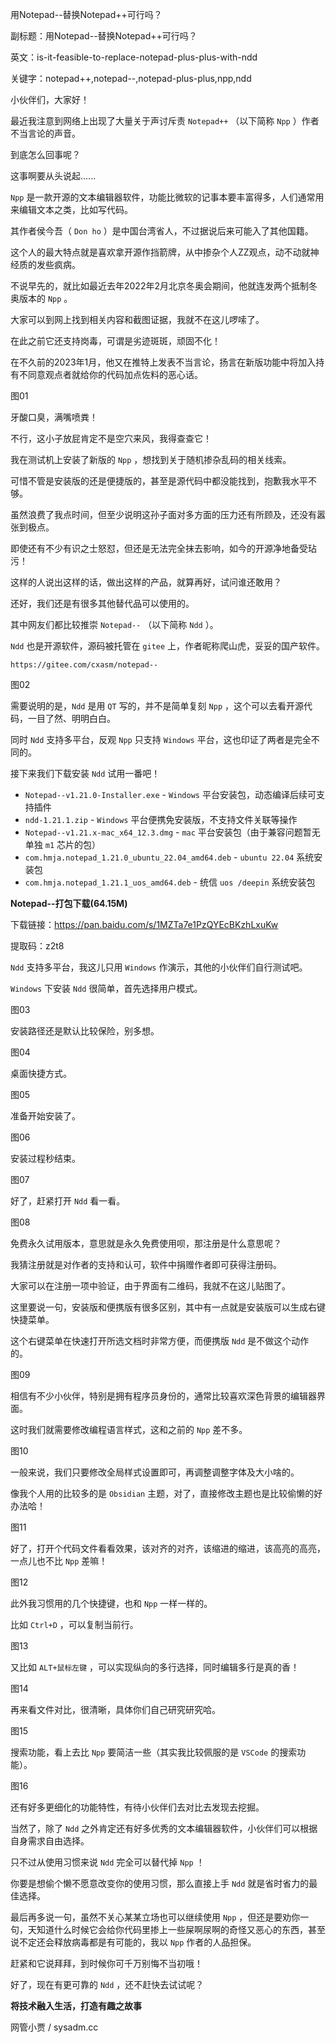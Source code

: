 用Notepad--替换Notepad++可行吗？

副标题：用Notepad--替换Notepad++可行吗？

英文：is-it-feasible-to-replace-notepad-plus-plus-with-ndd

关键字：notepad++,notepad--,notepad-plus-plus,npp,ndd



小伙伴们，大家好！

最近我注意到网络上出现了大量关于声讨斥责 `Notepad++` （以下简称 `Npp` ）作者不当言论的声音。

到底怎么回事呢？

这事啊要从头说起......



`Npp` 是一款开源的文本编辑器软件，功能比微软的记事本要丰富得多，人们通常用来编辑文本之类，比如写代码。

其作者侯今吾（ `Don ho` ）是中国台湾省人，不过据说后来可能入了其他国籍。

这个人的最大特点就是喜欢拿开源作挡箭牌，从中掺杂个人ZZ观点，动不动就神经质的发些疯病。

不说早先的，就比如最近去年2022年2月北京冬奥会期间，他就连发两个抵制冬奥版本的 `Npp` 。

大家可以到网上找到相关内容和截图证据，我就不在这儿啰嗦了。

在此之前它还支持岗毒，可谓是劣迹斑斑，顽固不化！



在不久前的2023年1月，他又在推特上发表不当言论，扬言在新版功能中将加入持有不同意观点者就给你的代码加点佐料的恶心话。

图01



牙酸口臭，满嘴喷粪！

不行，这小子放屁肯定不是空穴来风，我得查查它！



我在测试机上安装了新版的 `Npp` ，想找到关于随机掺杂乱码的相关线索。

可惜不管是安装版的还是便捷版的，甚至是源代码中都没能找到，抱歉我水平不够。

虽然浪费了我点时间，但至少说明这孙子面对多方面的压力还有所顾及，还没有嚣张到极点。



即使还有不少有识之士怒怼，但还是无法完全抹去影响，如今的开源净地备受玷污！

这样的人说出这样的话，做出这样的产品，就算再好，试问谁还敢用？

还好，我们还是有很多其他替代品可以使用的。

其中网友们都比较推崇 `Notepad--` （以下简称 `Ndd` ）。



`Ndd` 也是开源软件，源码被托管在 `gitee` 上，作者昵称爬山虎，妥妥的国产软件。

```
https://gitee.com/cxasm/notepad--
```

图02



需要说明的是，`Ndd` 是用 `QT` 写的，并不是简单复刻 `Npp` ，这个可以去看开源代码，一目了然、明明白白。

同时 `Ndd` 支持多平台，反观 `Npp` 只支持 `Windows` 平台，这也印证了两者是完全不同的。



接下来我们下载安装 `Ndd` 试用一番吧！

* `Notepad--v1.21.0-Installer.exe` - `Windows` 平台安装包，动态编译后续可支持插件
* `ndd-1.21.1.zip` - `Windows` 平台便携免安装版，不支持文件关联等操作
* `Notepad--v1.21.x-mac_x64_12.3.dmg` - `mac` 平台安装包（由于兼容问题暂无单独 `m1` 芯片的包）
* `com.hmja.notepad_1.21.0_ubuntu_22.04_amd64.deb` - `ubuntu 22.04` 系统安装包
* `com.hmja.notepad_1.21.1_uos_amd64.deb` - 统信 `uos /deepin` 系统安装包



**Notepad--打包下载(64.15M)** 

下载链接：https://pan.baidu.com/s/1MZTa7e1PzQYEcBKzhLxuKw

提取码：z2t8



`Ndd` 支持多平台，我这儿只用 `Windows` 作演示，其他的小伙伴们自行测试吧。



`Windows` 下安装 `Ndd` 很简单，首先选择用户模式。

图03



安装路径还是默认比较保险，别多想。

图04



桌面快捷方式。

图05



准备开始安装了。

图06



安装过程秒结束。

图07



好了，赶紧打开 `Ndd` 看一看。

图08



免费永久试用版本，意思就是永久免费使用呗，那注册是什么意思呢？

我猜注册就是对作者的支持和认可，软件中捐赠作者即可获得注册码。

大家可以在注册一项中验证，由于界面有二维码，我就不在这儿贴图了。



这里要说一句，安装版和便携版有很多区别，其中有一点就是安装版可以生成右键快捷菜单。

这个右键菜单在快速打开所选文档时非常方便，而便携版 `Ndd` 是不做这个动作的。

图09



相信有不少小伙伴，特别是拥有程序员身份的，通常比较喜欢深色背景的编辑器界面。

这时我们就需要修改编程语言样式，这和之前的 `Npp` 差不多。

图10



一般来说，我们只要修改全局样式设置即可，再调整调整字体及大小啥的。

像我个人用的比较多的是 `Obsidian` 主题，对了，直接修改主题也是比较偷懒的好办法哈！

图11



好了，打开个代码文件看看效果，该对齐的对齐，该缩进的缩进，该高亮的高亮，一点儿也不比 `Npp` 差嘛！

图12



此外我习惯用的几个快捷键，也和 `Npp` 一样一样的。

比如 `Ctrl+D` ，可以复制当前行。

图13



又比如 `ALT+鼠标左键` ，可以实现纵向的多行选择，同时编辑多行是真的香！

图14



再来看文件对比，很清晰，具体你们自己研究研究哈。

图15



搜索功能，看上去比 `Npp` 要简洁一些（其实我比较佩服的是 `VSCode` 的搜索功能）。

图16



还有好多更细化的功能特性，有待小伙伴们去对比去发现去挖掘。

当然了，除了 `Ndd` 之外肯定还有好多优秀的文本编辑器软件，小伙伴们可以根据自身需求自由选择。

只不过从使用习惯来说 `Ndd` 完全可以替代掉 `Npp` ！

你要是想偷个懒不愿意改变你的使用习惯，那么直接上手 `Ndd` 就是省时省力的最佳选择。



最后再多说一句，虽然不关心某某立场也可以继续使用 `Npp` ，但还是要劝你一句，天知道什么时候它会给你代码里掺上一些屎啊尿啊的奇怪又恶心的东西，甚至说不定还会释放病毒都是有可能的，我以 `Npp` 作者的人品担保。

赶紧和它说拜拜，到时候你可千万别悔不当初哦！

好了，现在有更可靠的 `Ndd` ，还不赶快去试试呢？



**将技术融入生活，打造有趣之故事**

网管小贾 / sysadm.cc